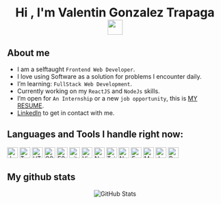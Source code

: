 <h1 align="center">Hi , I'm Valentin Gonzalez Trapaga <img src="https://media.giphy.com/media/hvRJCLFzcasrR4ia7z/giphy.gif" width="35"></h1>

## <h2>About me</h2>
- I am a selftaught `Frontend Web Developer`.
- I love using Software as a solution for problems I encounter daily.
- I’m learning: `FullStack Web Development`.
- Currently working on my `ReactJS` and `NodeJs` skills.
- I’m open for `An Internship` or a new `job opportunity`, this is [MY RESUME](https://docs.google.com/document/d/1RE4QViP6qmnONd1YLdHhe8Jo7HYn4yYzOXhV1pMBX9k/edit?usp=sharing).
- [LinkedIn](https://www.linkedin.com/in/valentin-gonzalez-trapaga-796197142/) to get in contact with me.

## <h2>Languages and Tools I handle right now:</h2>

<p>
  <img src="https://img.shields.io/badge/JavaScript-282C34?logo=javascript&logoColor=F7DF1E" alt="JavaScript logo" title="JavaScript" height="25" />
  <img src="https://img.shields.io/badge/TypeScript-282C34?logo=typescript&logoColor=3178C6" alt="TypeScript logo" title="TypeScript" height="25" /> 
  <img src="https://img.shields.io/badge/HTML5-282C34?logo=html5&logoColor=E34F26" alt="HTML5 logo" title="HTML5" height="25" />
  <img src="https://img.shields.io/badge/CSS3-282C34?logo=css3&logoColor=1572B6" alt="CSS3 logo" title="CSS3" height="25" />
  <img src="https://img.shields.io/badge/ESLint-282C34?logo=eslint&logoColor=4B32C3" alt="ESLint logo" title="ESLint" height="25" />
  <img src="https://img.shields.io/badge/git-282C34?logo=git&logoColor=F05032" alt="git logo" title="git" height="25" />
  <img src="https://img.shields.io/badge/VS%20Code-282C34?logo=visual-studio-code&logoColor=007ACC" alt="Visual Studio Code logo" title="Visual Studio Code" height="25" />
  <img src="https://img.shields.io/badge/Next.js-282C34?logo=next.js&logoColor=FFFFFF" alt="Next.js logo" title="Next.js" height="25" />
  <img src="https://img.shields.io/badge/Tailwind%20CSS-282C34?logo=tailwind-css&logoColor=38B2AC" alt="Tailwind CSS logo" title="Tailwind CSS" height="25" />
  <img src="https://img.shields.io/badge/Node.js-282C34?logo=node.js&logoColor=339933" alt="Node.js logo" title="Node.js" height="25" />
  <img src="https://img.shields.io/badge/Express-282C34?logo=express&logoColor=FFFFFF" alt="Express.js logo" title="Express.js" height="25" />
  <img src="https://img.shields.io/badge/MongoDB-282C34?logo=mongodb&logoColor=47A248" alt="MongoDB logo" title="MongoDB" height="25" />
  <img src="https://img.shields.io/badge/Jest-282C34?logo=jest&logoColor=C21325" alt="Jest logo" title="Jest" height="25" />
  <img src="https://img.shields.io/badge/Redux-282C34?logo=redux&logoColor=764ABC" alt="Redux logo" title="Redux" height="25" />
  
</p>

## <h2>My github stats</h2>

<p align="center"> <img src="https://github-readme-stats.vercel.app/api?username=ValentinGTrapaga&show_icons=true&theme=react" alt="GitHub Stats" />
